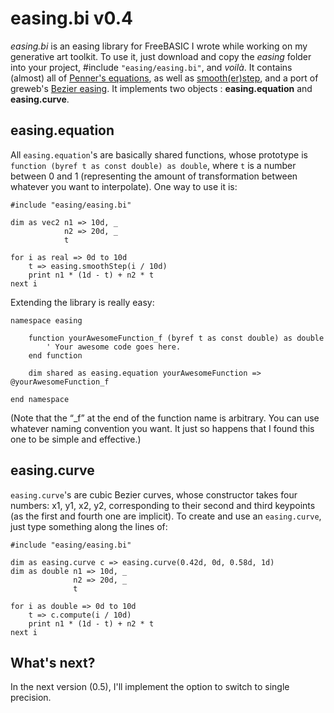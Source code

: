# easing.bi v0.4

_easing.bi_ is an easing library for FreeBASIC I wrote while working on my generative art toolkit. To use it, just download and copy the _easing_ folder into your project, #include `"easing/easing.bi"`, and _voilà_. It contains (almost) all of [Penner's equations](http://robertpenner.com/easing/), as well as [smooth(er)step](https://en.wikipedia.org/wiki/Smoothstep), and a port of greweb's [Bezier easing](https://github.com/gre/bezier-easing). It implements two objects : **easing.equation** and **easing.curve**.

## easing.equation

All `easing.equation`'s are basically shared functions, whose prototype is `function (byref t as const double) as double`, where `t` is a number between 0 and 1 (representing the amount of transformation between whatever you want to interpolate). One way to use it is:
```freebasic
#include "easing/easing.bi"

dim as vec2 n1 => 10d, _
            n2 => 20d, _
            t

for i as real => 0d to 10d
    t => easing.smoothStep(i / 10d)
    print n1 * (1d - t) + n2 * t
next i
```
Extending the library is really easy:
```freebasic
namespace easing
    
    function yourAwesomeFunction_f (byref t as const double) as double
        ' Your awesome code goes here.
    end function

    dim shared as easing.equation yourAwesomeFunction => @yourAwesomeFunction_f
    
end namespace
```
(Note that the “_f” at the end of the function name is arbitrary. You can use whatever naming convention you want. It just so happens that I found this one to be simple and effective.)

## easing.curve

`easing.curve`'s are cubic Bezier curves, whose constructor takes four numbers: x1, y1, x2, y2, corresponding to their second and third keypoints (as the first and fourth one are implicit). To create and use an `easing.curve`, just type something along the lines of:
```freebasic
#include "easing/easing.bi"

dim as easing.curve c => easing.curve(0.42d, 0d, 0.58d, 1d)
dim as double n1 => 10d, _
              n2 => 20d, _
              t

for i as double => 0d to 10d
    t => c.compute(i / 10d)
    print n1 * (1d - t) + n2 * t
next i
```

## What's next?

In the next version (0.5), I'll implement the option to switch to single precision.

